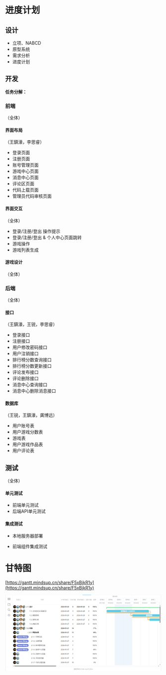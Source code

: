 # 进度计划

## 设计

- 立项、NABCD
- 原型系统
- 需求分析
- 进度计划

## 开发

**任务分解：**

### 前端

（全体）

#### 界面布局

（王鎮濠，李思睿）

- 登录页面
- 注册页面
- 账号管理页面
- 游戏中心页面
- 消息中心页面
- 评论区页面
- 代码上载页面
- 管理员代码审核页面

#### 界面交互

（全体）

- 登录/注册/登出 操作提示
- 登录/注册/登出 & 个人中心页面跳转
- 游戏操作
- 游戏列表生成

#### 游戏设计

（全体）

### 后端

（全体）

#### 接口

（王鎮濠，王锐，李思睿）

- 登录接口
- 注册接口
- 用户修改密码接口
- 用户注销接口
- 排行榜分数查询接口
- 排行榜分数更新接口
- 评论发布接口
- 评论删除接口
- 消息中心查询接口
- 消息中心删除消息接口

#### 数据库

（王锐，王鎮濠，龚博远）

- 用户账号表
- 用户游戏分数表
- 游戏表
- 用户游戏作品表
- 用户评论表		

## 测试
（全体）

#### 单元测试

- 前端单元测试
- 后端API单元测试

#### 集成测试

- 本地服务器部署

- 前端组件集成测试

# 甘特图

[https://gantt.mindsup.cn/share/F5xBjkR1y](https://gantt.mindsup.cn/share/F5xBjkR1y)

![甘特图](images/gantt.png)
